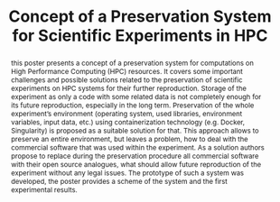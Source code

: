 ---
abstract: this poster presents a concept of a preservation system for computations
  on High Performance Computing (HPC) resources. It covers some important challenges
  and possible solutions related to the preservation of scientific experiments on
  HPC systems for their further reproduction. Storage of the experiment as only a
  code with some related data is not completely enough for its future reproduction,
  especially in the long term. Preservation of the whole experiment’s environment
  (operating system, used libraries, environment variables, input data, etc.) using
  containerization technology (e.g. Docker, Singularity) is proposed as a suitable
  solution for that. This approach allows to preserve an entire environment, but leaves
  a problem, how to deal with the commercial software that was used within the experiment.
  As a solution authors propose to replace during the preservation procedure all commercial
  software with their open source analogues, what should allow future reproduction
  of the experiment without any legal issues. The prototype of such a system was developed,
  the poster provides a scheme of the system and the first experimental results.
creators:
- Wesner, Stefan
- Kushnarenko, Volodymyr
- Udod, Kyryll
date: null
document_url: https://services.phaidra.univie.ac.at/api/object/o:1081755/download
grand_parent: iPRES
institutions: []
keywords: []
landing_page_url: https://phaidra.univie.ac.at/o:1081755
language: eng
layout: publication
license: CC BY 4.0 International
notes_url: null
parent: iPRES 2019
publication_type: poster
size: 120000
slides_url: null
source_name: iPRES
title: 'Concept of a Preservation System for Scientific Experiments in HPC '
year: 2019
---